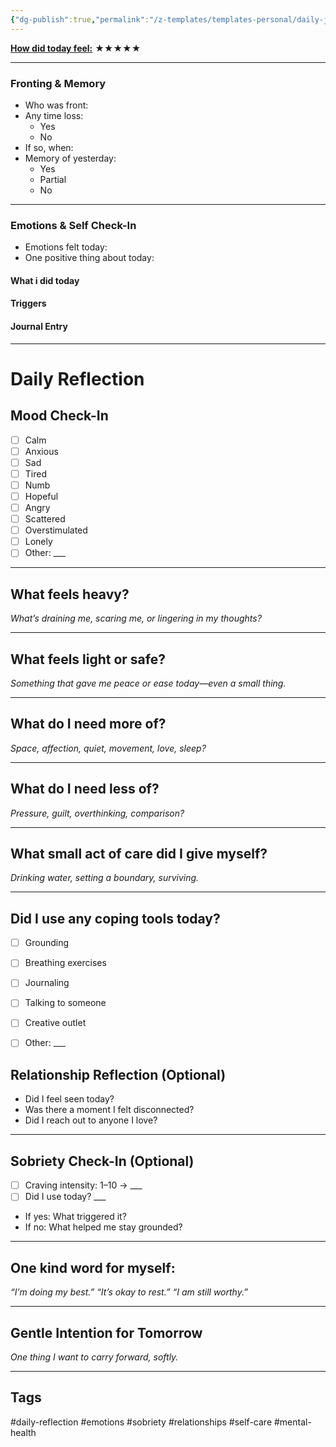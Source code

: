 ```yaml
---
{"dg-publish":true,"permalink":"/z-templates/templates-personal/daily-journal-date/","tags":["daily"]}
---
```


**<u>How did today feel:</u>** ★★★★★

---

### Fronting & Memory
- Who was front:  
- Any time loss: 
	- Yes 
	- No  
- If so, when:  
- Memory of yesterday: 
	- Yes
	- Partial
	- No  

---

### Emotions & Self Check-In
- Emotions felt today:  
- One positive thing about today:  

#### What i did today 
#### Triggers

#### Journal Entry

---

# Daily Reflection
## Mood Check-In
- [ ] Calm
- [ ] Anxious
- [ ] Sad
- [ ] Tired
- [ ] Numb
- [ ] Hopeful
- [ ] Angry
- [ ] Scattered
- [ ] Overstimulated
- [ ] Lonely
- [ ] Other: ___

---


## What feels heavy?
_What’s draining me, scaring me, or lingering in my thoughts?_

---

## What feels light or safe?
_Something that gave me peace or ease today—even a small thing._

---

## What do I need more of?
_Space, affection, quiet, movement, love, sleep?_

---

## What do I need less of?
_Pressure, guilt, overthinking, comparison?_

---

## What small act of care did I give myself?
_Drinking water, setting a boundary, surviving._

---

## Did I use any coping tools today?
- [ ] Grounding
- [ ] Breathing exercises
- [ ] Journaling
- [ ] Talking to someone
- [ ] Creative outlet
- [ ] Other: ___


## Relationship Reflection (Optional)
- Did I feel seen today?  
- Was there a moment I felt disconnected?
- Did I reach out to anyone I love?

---

## Sobriety Check-In (Optional)
- [ ] Craving intensity: 1–10 → ___
- [ ] Did I use today? ___
- If yes: What triggered it?
- If no: What helped me stay grounded?

---

## One kind word for myself:
_“I’m doing my best.” “It’s okay to rest.” “I am still worthy.”_

---

## Gentle Intention for Tomorrow
_One thing I want to carry forward, softly._

---

## Tags
#daily-reflection #emotions #sobriety #relationships #self-care #mental-health
